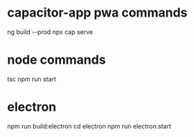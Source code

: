 # capacitor-app pwa commands
ng build --prod
npx cap serve

# node commands
tsc
npm run start

# electron
npm run build:electron
cd electron
npm run electron:start